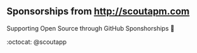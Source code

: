 Sponsorships from http://scoutapm.com
--
Supporting Open Source through GitHub Sponshorships :yellow_heart:

:octocat: @scoutapp

